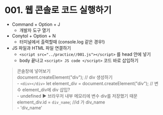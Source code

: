 # 001. 웹 콘솔로 코드 실행하기

- Command + Option + J
  - 개발자 도구 열기
- Conytol + Option + N
  - 터미널에서 출력할때 (console.log 같은 경우!)
- JS 파일과 HTML 파일 연결하기
  - `<script src="../practice//001.js"></script>` 를 head 안에 넣기
  - body 끝나고 `<script> JS code </script>` 코드 바로 삽입하기

> 콘솔창에 넣어보기 <br>
> document.createElement("div");
> // div 생성하기 <br> - `<div></div>`
> let element_div = document.createElement("div"); // 변수 element_div에 div 삽입?<br> - undefined ▶️ 브라우저 내부 메모리에 변수 div를 저장했기 때문<br>
> element_div.id = `div_name`; //id 가 div_name<br> - 'div_name'<br>
